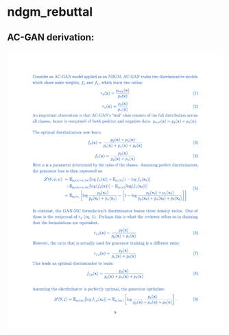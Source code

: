 # ndgm_rebuttal

## AC-GAN derivation: 

![alt text](https://github.com/submission-conference24/ndgm_rebuttal/blob/main/assets/ac-gan_derivation.png)

